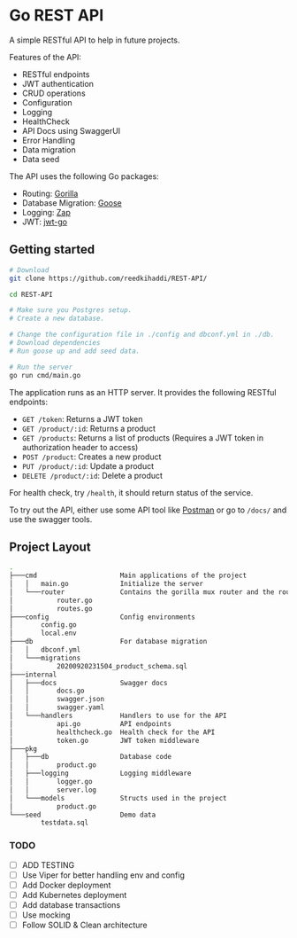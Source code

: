 # Go REST API

A simple RESTful API to help in future projects. 

Features of the API: 

* RESTful endpoints
* JWT authentication
* CRUD operations
* Configuration
* Logging 
* HealthCheck
* API Docs using SwaggerUI
* Error Handling
* Data migration
* Data seed

The API uses the following Go packages:

* Routing: [Gorilla](https://github.com/gorilla/mux)
* Database Migration: [Goose](https://bitbucket.org/liamstask/goose/src)
* Logging: [Zap](https://github.com/uber-go/zap)
* JWT: [jwt-go](https://github.com/dgrijalva/jwt-go)

## Getting started

```bash
# Download
git clone https://github.com/reedkihaddi/REST-API/

cd REST-API

# Make sure you Postgres setup.
# Create a new database.

# Change the configuration file in ./config and dbconf.yml in ./db.
# Download dependencies
# Run goose up and add seed data.

# Run the server 
go run cmd/main.go
```

The application runs as an HTTP server. It provides the following RESTful endpoints:

* `GET /token`: Returns a JWT token
* `GET /product/:id`: Returns a product
* `GET /products`: Returns a list of products (Requires a JWT token in authorization header to access)
* `POST /product`: Creates a new product
* `PUT /product/:id`: Update a product
* `DELETE /product/:id`: Delete a product

For health check, try `/health`, it should return status of the service.

To try out the API, either use some API tool like [Postman](https://www.getpostman.com/) or go to `/docs/` and use the swagger tools.

## Project Layout

```bash
.
├───cmd                     Main applications of the project
│   │   main.go             Initialize the server                            
│   └───router              Contains the gorilla mux router and the routes
│           router.go
│           routes.go
├───config                  Config environments
│       config.go           
│       local.env       
├───db                      For database migration
│   │   dbconf.yml
│   └───migrations
│           20200920231504_product_schema.sql
├───internal                
│   ├───docs                Swagger docs
│   │       docs.go
│   │       swagger.json
│   │       swagger.yaml
│   └───handlers            Handlers to use for the API
│           api.go          API endpoints
│           healthcheck.go  Health check for the API
│           token.go        JWT token middleware
├───pkg                     
│   ├───db                  Database code
│   │       product.go
│   ├───logging             Logging middleware
│   │       logger.go
│   │       server.log
│   └───models              Structs used in the project
│           product.go
└───seed                    Demo data
        testdata.sql
```

### TODO

- [ ] ADD TESTING
- [ ] Use Viper for better handling env and config
- [ ] Add Docker deployment
- [ ] Add Kubernetes deployment
- [ ] Add database transactions
- [ ] Use mocking
- [ ] Follow SOLID & Clean architecture
